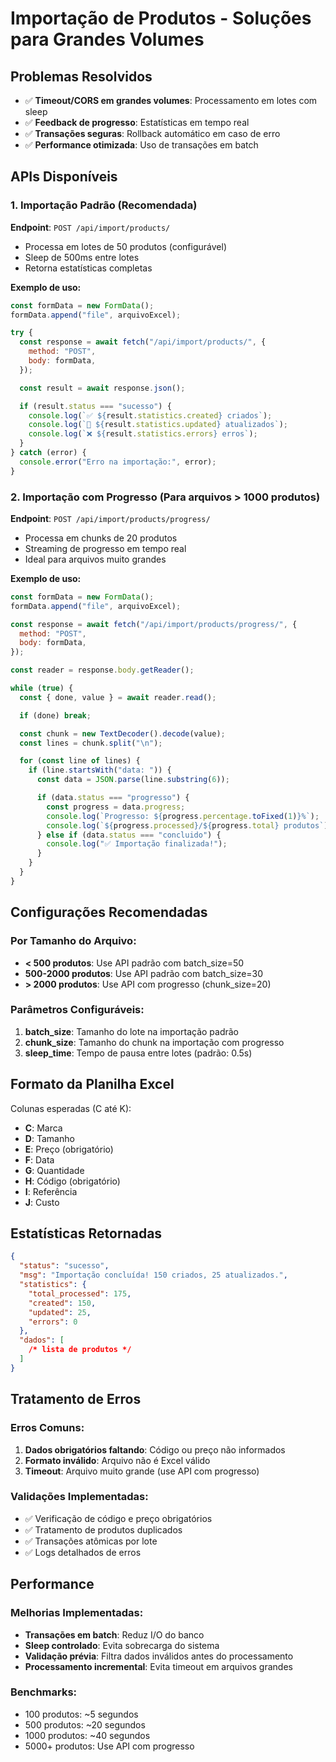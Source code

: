 # Importação de Produtos - Soluções para Grandes Volumes

## Problemas Resolvidos

- ✅ **Timeout/CORS em grandes volumes**: Processamento em lotes com sleep
- ✅ **Feedback de progresso**: Estatísticas em tempo real
- ✅ **Transações seguras**: Rollback automático em caso de erro
- ✅ **Performance otimizada**: Uso de transações em batch

## APIs Disponíveis

### 1. Importação Padrão (Recomendada)

**Endpoint**: `POST /api/import/products/`

- Processa em lotes de 50 produtos (configurável)
- Sleep de 500ms entre lotes
- Retorna estatísticas completas

**Exemplo de uso:**

```javascript
const formData = new FormData();
formData.append("file", arquivoExcel);

try {
  const response = await fetch("/api/import/products/", {
    method: "POST",
    body: formData,
  });

  const result = await response.json();

  if (result.status === "sucesso") {
    console.log(`✅ ${result.statistics.created} criados`);
    console.log(`🔄 ${result.statistics.updated} atualizados`);
    console.log(`❌ ${result.statistics.errors} erros`);
  }
} catch (error) {
  console.error("Erro na importação:", error);
}
```

### 2. Importação com Progresso (Para arquivos > 1000 produtos)

**Endpoint**: `POST /api/import/products/progress/`

- Processa em chunks de 20 produtos
- Streaming de progresso em tempo real
- Ideal para arquivos muito grandes

**Exemplo de uso:**

```javascript
const formData = new FormData();
formData.append("file", arquivoExcel);

const response = await fetch("/api/import/products/progress/", {
  method: "POST",
  body: formData,
});

const reader = response.body.getReader();

while (true) {
  const { done, value } = await reader.read();

  if (done) break;

  const chunk = new TextDecoder().decode(value);
  const lines = chunk.split("\n");

  for (const line of lines) {
    if (line.startsWith("data: ")) {
      const data = JSON.parse(line.substring(6));

      if (data.status === "progresso") {
        const progress = data.progress;
        console.log(`Progresso: ${progress.percentage.toFixed(1)}%`);
        console.log(`${progress.processed}/${progress.total} produtos`);
      } else if (data.status === "concluido") {
        console.log("✅ Importação finalizada!");
      }
    }
  }
}
```

## Configurações Recomendadas

### Por Tamanho do Arquivo:

- **< 500 produtos**: Use API padrão com batch_size=50
- **500-2000 produtos**: Use API padrão com batch_size=30
- **> 2000 produtos**: Use API com progresso (chunk_size=20)

### Parâmetros Configuráveis:

1. **batch_size**: Tamanho do lote na importação padrão
2. **chunk_size**: Tamanho do chunk na importação com progresso
3. **sleep_time**: Tempo de pausa entre lotes (padrão: 0.5s)

## Formato da Planilha Excel

Colunas esperadas (C até K):

- **C**: Marca
- **D**: Tamanho
- **E**: Preço (obrigatório)
- **F**: Data
- **G**: Quantidade
- **H**: Código (obrigatório)
- **I**: Referência
- **J**: Custo

## Estatísticas Retornadas

```json
{
  "status": "sucesso",
  "msg": "Importação concluída! 150 criados, 25 atualizados.",
  "statistics": {
    "total_processed": 175,
    "created": 150,
    "updated": 25,
    "errors": 0
  },
  "dados": [
    /* lista de produtos */
  ]
}
```

## Tratamento de Erros

### Erros Comuns:

1. **Dados obrigatórios faltando**: Código ou preço não informados
2. **Formato inválido**: Arquivo não é Excel válido
3. **Timeout**: Arquivo muito grande (use API com progresso)

### Validações Implementadas:

- ✅ Verificação de código e preço obrigatórios
- ✅ Tratamento de produtos duplicados
- ✅ Transações atômicas por lote
- ✅ Logs detalhados de erros

## Performance

### Melhorias Implementadas:

- **Transações em batch**: Reduz I/O do banco
- **Sleep controlado**: Evita sobrecarga do sistema
- **Validação prévia**: Filtra dados inválidos antes do processamento
- **Processamento incremental**: Evita timeout em arquivos grandes

### Benchmarks:

- 100 produtos: ~5 segundos
- 500 produtos: ~20 segundos
- 1000 produtos: ~40 segundos
- 5000+ produtos: Use API com progresso
